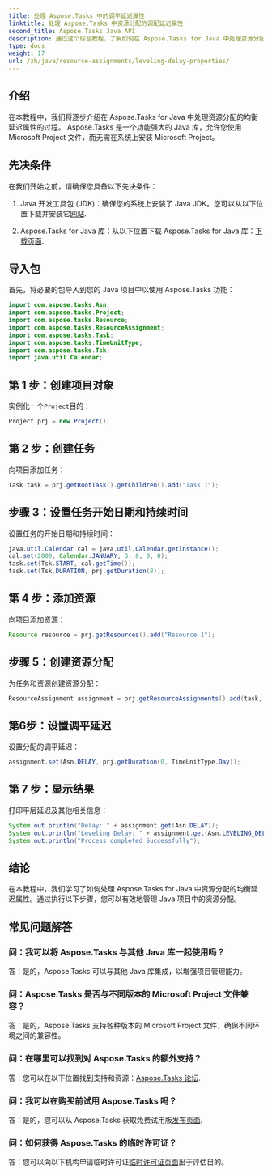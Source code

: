 ```yaml
---
title: 处理 Aspose.Tasks 中的调平延迟属性
linktitle: 处理 Aspose.Tasks 中资源分配的调配延迟属性
second_title: Aspose.Tasks Java API
description: 通过这个综合教程，了解如何在 Aspose.Tasks for Java 中处理资源分配的调平延迟属性。
type: docs
weight: 17
url: /zh/java/resource-assignments/leveling-delay-properties/
---
```

## 介绍
在本教程中，我们将逐步介绍在 Aspose.Tasks for Java 中处理资源分配的均衡延迟属性的过程。 Aspose.Tasks 是一个功能强大的 Java 库，允许您使用 Microsoft Project 文件，而无需在系统上安装 Microsoft Project。
## 先决条件
在我们开始之前，请确保您具备以下先决条件：
1.  Java 开发工具包 (JDK)：确保您的系统上安装了 Java JDK。您可以从以下位置下载并安装它[网站](https://www.oracle.com/java/technologies/javase-jdk15-downloads.html).
   
2.  Aspose.Tasks for Java 库：从以下位置下载 Aspose.Tasks for Java 库：[下载页面](https://releases.aspose.com/tasks/java/).

## 导入包
首先，将必要的包导入到您的 Java 项目中以使用 Aspose.Tasks 功能：
```java
import com.aspose.tasks.Asn;
import com.aspose.tasks.Project;
import com.aspose.tasks.Resource;
import com.aspose.tasks.ResourceAssignment;
import com.aspose.tasks.Task;
import com.aspose.tasks.TimeUnitType;
import com.aspose.tasks.Tsk;
import java.util.Calendar;
```

## 第 1 步：创建项目对象
实例化一个`Project`目的：
```java
Project prj = new Project();
```
## 第 2 步：创建任务
向项目添加任务：
```java
Task task = prj.getRootTask().getChildren().add("Task 1");
```
## 步骤 3：设置任务开始日期和持续时间
设置任务的开始日期和持续时间：
```java
java.util.Calendar cal = java.util.Calendar.getInstance();
cal.set(2000, Calendar.JANUARY, 3, 8, 0, 0);
task.set(Tsk.START, cal.getTime());
task.set(Tsk.DURATION, prj.getDuration(8));
```
## 第 4 步：添加资源
向项目添加资源：
```java
Resource resource = prj.getResources().add("Resource 1");
```
## 步骤 5：创建资源分配
为任务和资源创建资源分配：
```java
ResourceAssignment assignment = prj.getResourceAssignments().add(task, resource);
```
## 第6步：设置调平延迟
设置分配的调平延迟：
```java
assignment.set(Asn.DELAY, prj.getDuration(0, TimeUnitType.Day));
```
## 第 7 步：显示结果
打印平层延迟及其他相关信息：
```java
System.out.println("Delay: " + assignment.get(Asn.DELAY));
System.out.println("Leveling Delay: " + assignment.get(Asn.LEVELING_DELAY));
System.out.println("Process completed Successfully");
```

## 结论
在本教程中，我们学习了如何处理 Aspose.Tasks for Java 中资源分配的均衡延迟属性。通过执行以下步骤，您可以有效地管理 Java 项目中的资源分配。
## 常见问题解答
### 问：我可以将 Aspose.Tasks 与其他 Java 库一起使用吗？

答：是的，Aspose.Tasks 可以与其他 Java 库集成，以增强项目管理能力。

### 问：Aspose.Tasks 是否与不同版本的 Microsoft Project 文件兼容？

答：是的，Aspose.Tasks 支持各种版本的 Microsoft Project 文件，确保不同环境之间的兼容性。

### 问：在哪里可以找到对 Aspose.Tasks 的额外支持？

答：您可以在以下位置找到支持和资源：[Aspose.Tasks 论坛](https://forum.aspose.com/c/tasks/15).

### 问：我可以在购买前试用 Aspose.Tasks 吗？

答：是的，您可以从 Aspose.Tasks 获取免费试用版[发布页面](https://releases.aspose.com/).

### 问：如何获得 Aspose.Tasks 的临时许可证？

答：您可以向以下机构申请临时许可证[临时许可证页面](https://purchase.aspose.com/temporary-license/)出于评估目的。